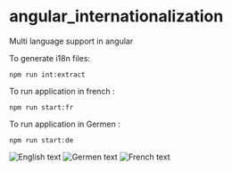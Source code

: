 # angular_internationalization
Multi language support in angular

To generate i18n files:

``` npm run int:extract  ```

To run application in french :

```	npm run start:fr	```

To run application in Germen :

```	npm run start:de 	```


![English text](https://github.com/KrishnaAnanthi/angular_internationalization/blob/master/English.PNG)
![Germen text](https://github.com/KrishnaAnanthi/angular_internationalization/blob/master/french.PNG)
![French text](https://github.com/KrishnaAnanthi/angular_internationalization/blob/master/germen.PNG)

